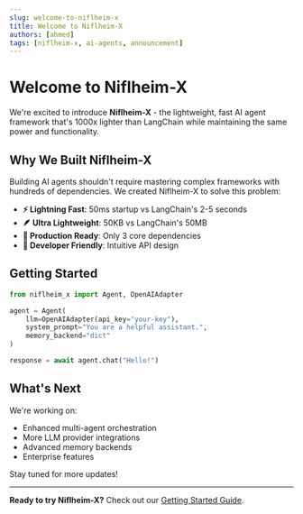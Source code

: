 ```yaml
---
slug: welcome-to-niflheim-x
title: Welcome to Niflheim-X
authors: [ahmed]
tags: [niflheim-x, ai-agents, announcement]
---
```


# Welcome to Niflheim-X

We're excited to introduce **Niflheim-X** - the lightweight, fast AI agent framework that's 1000x lighter than LangChain while maintaining the same power and functionality.

## Why We Built Niflheim-X

Building AI agents shouldn't require mastering complex frameworks with hundreds of dependencies. We created Niflheim-X to solve this problem:

- **⚡ Lightning Fast**: 50ms startup vs LangChain's 2-5 seconds
- **🪶 Ultra Lightweight**: 50KB vs LangChain's 50MB
- **🎯 Production Ready**: Only 3 core dependencies
- **🔧 Developer Friendly**: Intuitive API design

## Getting Started

```python
from niflheim_x import Agent, OpenAIAdapter

agent = Agent(
    llm=OpenAIAdapter(api_key="your-key"),
    system_prompt="You are a helpful assistant.",
    memory_backend="dict"
)

response = await agent.chat("Hello!")
```

## What's Next

We're working on:
- Enhanced multi-agent orchestration
- More LLM provider integrations
- Advanced memory backends
- Enterprise features

Stay tuned for more updates!

---

**Ready to try Niflheim-X?** Check out our [Getting Started Guide](/docs/getting-started).